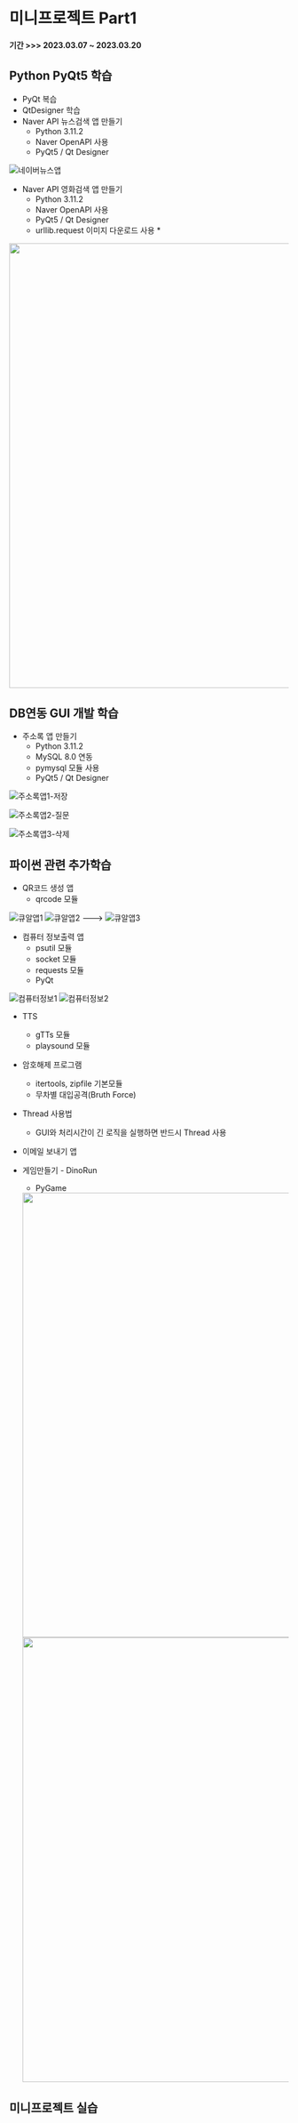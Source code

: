 # 미니프로젝트 Part1
#### 기간 >>> 2023.03.07 ~ 2023.03.20


## Python PyQt5 학습
- PyQt 복습
- QtDesigner 학습
- Naver API 뉴스검색 앱 만들기
  - Python 3.11.2
  - Naver OpenAPI 사용
  - PyQt5 / Qt Designer

![네이버뉴스앱](https://raw.githubusercontent.com/limchaeyeon8/MimiProjects/main/part1/stdPyQt/NaverNewsNewjeans.png)

<!--
<img src="https://raw.githubusercontent.com/limchaeyeon8/MimiProjects/main/part1/stdPyQt/NaverNewsNewjeans.png" width="800" />
-->

- Naver API 영화검색 앱 만들기
  - Python 3.11.2
  - Naver OpenAPI 사용
  - PyQt5 / Qt Designer
  - urllib.request 이미지 다운로드 사용 *

<img src="https://raw.githubusercontent.com/limchaeyeon8/MimiProjects/main/part1/stdPyQt/NaverMovieH_P.png" width="800" />


## DB연동 GUI 개발 학습
- 주소록 앱 만들기
  - Python 3.11.2
  - MySQL 8.0 연동
  - pymysql 모듈 사용
  - PyQt5 / Qt Designer

![주소록앱1-저장](https://raw.githubusercontent.com/limchaeyeon8/MimiProjects/main/part1/stdPyQt/adr_save.png)

![주소록앱2-질문](https://raw.githubusercontent.com/limchaeyeon8/MimiProjects/main/part1/stdPyQt/adr_rpy.png)

![주소록앱3-삭제](https://raw.githubusercontent.com/limchaeyeon8/MimiProjects/main/part1/stdPyQt/adr_del.png)

## 파이썬 관련 추가학습
- QR코드 생성 앱
  - qrcode 모듈

![큐알앱1](https://raw.githubusercontent.com/limchaeyeon8/MimiProjects/main/part1/stdPython/QrGen1.png)
![큐알앱2](https://raw.githubusercontent.com/limchaeyeon8/MimiProjects/main/part1/stdPython/QrGen2.png)
--->
![큐알앱3](https://raw.githubusercontent.com/limchaeyeon8/MimiProjects/main/part1/stdPython/qrResult.png)


- 컴퓨터 정보출력 앱
  - psutil 모듈
  - socket 모듈
  - requests 모듈
  - PyQt
  
![컴퓨터정보1](https://raw.githubusercontent.com/limchaeyeon8/MimiProjects/main/part1/stdPython/comInfo1.png)
![컴퓨터정보2](https://raw.githubusercontent.com/limchaeyeon8/MimiProjects/main/part1/stdPython/comInfo2.png)


- TTS
  - gTTs 모듈
  - playsound 모듈

- 암호해제 프로그램
  - itertools, zipfile 기본모듈
  - 무차별 대입공격(Bruth Force)

- Thread 사용법
  - GUI와 처리시간이 긴 로직을 실행하면 반드시 Thread 사용

- 이메일 보내기 앱

- 게임만들기 - DinoRun
  - PyGame

  <img src="https://raw.githubusercontent.com/limchaeyeon8/MimiProjects/main/part1/stdPyGame/dinogame.png" width="800" />

  <img src="https://raw.githubusercontent.com/limchaeyeon8/MimiProjects/main/part1/stdPyGame/DinoRun.gif" width="800" />


## 미니프로젝트 실습
